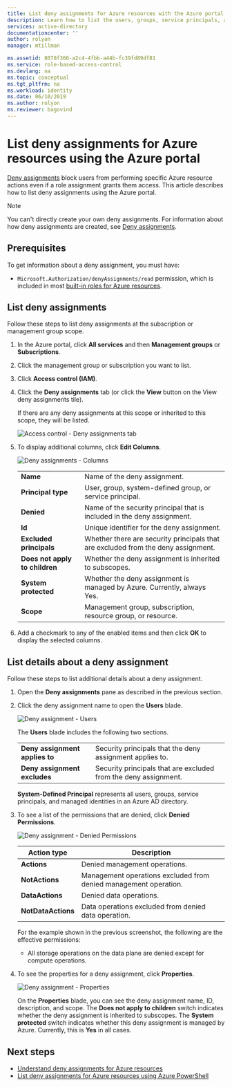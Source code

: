 ```yaml
---
title: List deny assignments for Azure resources with the Azure portal
description: Learn how to list the users, groups, service principals, and managed identities that have been denied access to specific Azure resource actions at particular scopes using the Azure portal.
services: active-directory
documentationcenter: ''
author: rolyon
manager: mtillman

ms.assetid: 8078f366-a2c4-4fbb-a44b-fc39fd89df81
ms.service: role-based-access-control
ms.devlang: na
ms.topic: conceptual
ms.tgt_pltfrm: na
ms.workload: identity
ms.date: 06/10/2019
ms.author: rolyon
ms.reviewer: bagovind
---
```


# List deny assignments for Azure resources using the Azure portal

[Deny assignments](deny-assignments.md) block users from performing specific Azure resource actions even if a role assignment grants them access. This article describes how to list deny assignments using the Azure portal.

> [!NOTE]
> You can't directly create your own deny assignments. For information about how deny assignments are created, see [Deny assignments](deny-assignments.md).

## Prerequisites

To get information about a deny assignment, you must have:

- `Microsoft.Authorization/denyAssignments/read` permission, which is included in most [built-in roles for Azure resources](built-in-roles.md).

## List deny assignments

Follow these steps to list deny assignments at the subscription or management group scope.

1. In the Azure portal, click **All services** and then **Management groups** or **Subscriptions**.

1. Click the management group or subscription you want to list.

1. Click **Access control (IAM)**.

1. Click the **Deny assignments** tab (or click the **View** button on the View deny assignments tile).

    If there are any deny assignments at this scope or inherited to this scope, they will be listed.

    ![Access control - Deny assignments tab](./media/deny-assignments-portal/access-control-deny-assignments.png)

1. To display additional columns, click **Edit Columns**.

    ![Deny assignments - Columns](./media/deny-assignments-portal/deny-assignments-columns.png)

    |  |  |
    | --- | --- |
    | **Name** | Name of the deny assignment. |
    | **Principal type** | User, group, system-defined group, or service principal. |
    | **Denied**  | Name of the security principal that is included in the deny assignment. |
    | **Id** | Unique identifier for the deny assignment. |
    | **Excluded principals** | Whether there are security principals that are excluded from the deny assignment. |
    | **Does not apply to children** | Whether the deny assignment is inherited to subscopes. |
    | **System protected** | Whether the deny assignment is managed by Azure. Currently, always Yes. |
    | **Scope** | Management group, subscription, resource group, or resource. |

1. Add a checkmark to any of the enabled items and then click **OK** to display the selected columns.

## List details about a deny assignment

Follow these steps to list additional details about a deny assignment.

1. Open the **Deny assignments** pane as described in the previous section.

1. Click the deny assignment name to open the **Users** blade.

    ![Deny assignment - Users](./media/deny-assignments-portal/deny-assignment-users.png)

    The **Users** blade includes the following two sections.

    |  |  |
    | --- | --- |
    | **Deny assignment applies to**  | Security principals that the deny assignment applies to. |
    | **Deny assignment excludes** | Security principals that are excluded from the deny assignment. |

    **System-Defined Principal** represents all users, groups, service principals, and managed identities in an Azure AD directory.

1. To see a list of the permissions that are denied, click **Denied Permissions**.

    ![Deny assignment - Denied Permissions](./media/deny-assignments-portal/deny-assignment-denied-permissions.png)

    | Action type | Description |
    | --- | --- |
    | **Actions**  | Denied management operations. |
    | **NotActions** | Management operations excluded from denied management operation. |
    | **DataActions**  | Denied data operations. |
    | **NotDataActions** | Data operations excluded from denied data operation. |

    For the example shown in the previous screenshot, the following are the effective permissions:

    - All storage operations on the data plane are denied except for compute operations.

1. To see the properties for a deny assignment, click **Properties**.

    ![Deny assignment - Properties](./media/deny-assignments-portal/deny-assignment-properties.png)

    On the **Properties** blade, you can see the deny assignment name, ID, description, and scope. The **Does not apply to children** switch indicates whether the deny assignment is inherited to subscopes. The **System protected** switch indicates whether this deny assignment is managed by Azure. Currently, this is **Yes** in all cases.

## Next steps

* [Understand deny assignments for Azure resources](deny-assignments.md)
* [List deny assignments for Azure resources using Azure PowerShell](deny-assignments-powershell.md)
